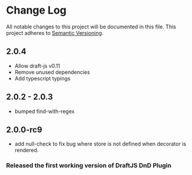 # Change Log

All notable changes to this project will be documented in this file.
This project adheres to [Semantic Versioning](http://semver.org/).

## 2.0.4

- Allow draft-js v0.11
- Remove unused dependencies
- Add typescript typings

## 2.0.2 - 2.0.3
- bumped find-with-regex

## 2.0.0-rc9
- add null-check to fix bug where store is not defined when decorator is rendered.

### Released the first working version of DraftJS DnD Plugin
